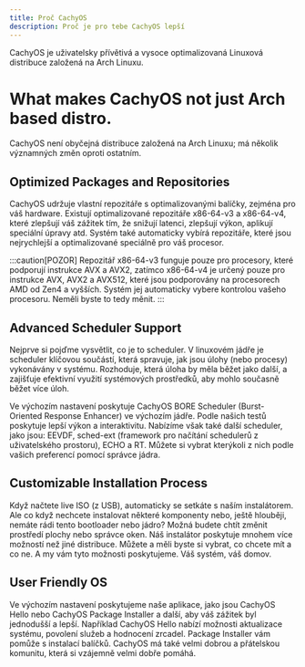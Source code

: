 ```yaml
---
title: Proč CachyOS
description: Proč je pro tebe CachyOS lepší
---
```


CachyOS je uživatelsky přívětivá a vysoce optimalizovaná Linuxová distribuce založená na Arch Linuxu.

# What makes CachyOS not just Arch based distro.

CachyOS není obyčejná distribuce založená na Arch Linuxu; má několik významných změn oproti ostatním.

## Optimized Packages and Repositories
CachyOS udržuje vlastní repozitáře s optimalizovanými balíčky, zejména pro váš hardware.
Existují optimalizované repozitáře x86-64-v3 a x86-64-v4, které zlepšují váš zážitek tím, že snižují latenci, zlepšují výkon, aplikují speciální úpravy atd.
Systém také automaticky vybírá repozitáře, které jsou nejrychlejší a optimalizované speciálně pro váš procesor.

:::caution[POZOR]
Repozitář x86-64-v3 funguje pouze pro procesory, které podporují instrukce AVX a AVX2,
zatímco x86-64-v4 je určený pouze pro instrukce AVX, AVX2 a AVX512, které jsou podporovány na procesorech AMD od Zen4 a vyšších.
Systém jej automaticky vybere kontrolou vašeho procesoru. Neměli byste to tedy měnit.
:::

## Advanced Scheduler Support
Nejprve si pojďme vysvětlit, co je to scheduler. V linuxovém jádře je scheduler klíčovou součástí, která spravuje, jak jsou úlohy (nebo procesy) vykonávány v systému. Rozhoduje, která úloha by měla běžet jako další, a zajišťuje efektivní využití systémových prostředků, aby mohlo současně běžet více úloh.

Ve výchozím nastavení poskytuje CachyOS BORE Scheduler (Burst-Oriented Response Enhancer) ve výchozím jádře. Podle našich testů poskytuje lepší výkon a interaktivitu. Nabízíme však také další scheduler, jako jsou: EEVDF, sched-ext (framework pro načítání schedulerů z uživatelského prostoru), ECHO a RT. Můžete si vybrat kterýkoli z nich podle vašich preferencí pomocí správce jádra.

## Customizable Installation Process
Když načtete live ISO (z USB), automaticky se setkáte s naším instalátorem. Ale co když nechcete instalovat některé komponenty nebo, ještě hlouběji, nemáte rádi tento bootloader nebo jádro? Možná budete chtít změnit prostředí plochy nebo správce oken. Náš instalátor poskytuje mnohem více možností než jiné distribuce. Můžete a měli byste si vybrat, co chcete mít a co ne. A my vám tyto možnosti poskytujeme. Váš systém, váš domov.

## User Friendly OS
Ve výchozím nastavení poskytujeme naše aplikace, jako jsou CachyOS Hello nebo CachyOS Package Installer a další, aby váš zážitek byl jednodušší a lepší. Například CachyOS Hello nabízí možnosti aktualizace systému, povolení služeb a hodnocení zrcadel. Package Installer vám pomůže s instalací balíčků. CachyOS má také velmi dobrou a přátelskou komunitu, která si vzájemně velmi dobře pomáhá.
